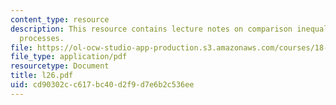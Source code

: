 ```yaml
---
content_type: resource
description: This resource contains lecture notes on comparison inequality for Rademacher
  processes.
file: https://ol-ocw-studio-app-production.s3.amazonaws.com/courses/18-465-topics-in-statistics-statistical-learning-theory-spring-2007/cd90302cc617bc40d2f9d7e6b2c536ee_l26.pdf
file_type: application/pdf
resourcetype: Document
title: l26.pdf
uid: cd90302c-c617-bc40-d2f9-d7e6b2c536ee
---
```

